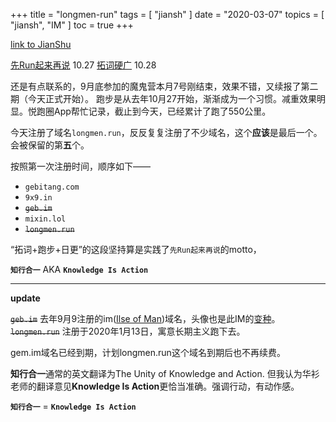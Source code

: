 +++
title = "longmen-run"
tags = [
    "jiansh"
]
date = "2020-03-07"
topics = [
    "jiansh",
    "IM"
]
toc = true
+++


[link to JianShu](https://www.jianshu.com/p/051b59aee4c4)

[先Run起来再说](https://www.jianshu.com/p/ed65443ed5d7) 10.27
[拓词硬广](https://www.jianshu.com/p/5aabb1bea1f8)  10.28

还是有点联系的，9月底参加的魔鬼营本月7号刚结束，效果不错，又续报了第二期（今天正式开始）。
跑步是从去年10月27开始，渐渐成为一个习惯。减重效果明显。悦跑圈App帮忙记录，截止到今天，已经累计了跑了550公里。

今天注册了域名`longmen.run`，反反复复注册了不少域名，这个**应该**是最后一个。会被保留的第**五**个。

按照第一次注册时间，顺序如下—— 

- `gebitang.com`
- `9x9.in`
- ~~`geb.im`~~ 
- `mixin.lol`
- ~~`longmen.run`~~

“拓词+跑步+日更”的这段坚持算是实践了`先Run起来再说`的motto，

**`知行合一`** AKA **`Knowledge Is Action`**

--- 

**update** 

~~`geb.im`~~ 去年9月9注册的im([Ilse of Man](https://en.wikipedia.org/wiki/Isle_of_Man))域名，头像也是此IM的[变种](https://thenounproject.com/search/?q=triskelion&i=2069917)。  
~~`longmen.run`~~ 注册于2020年1月13日，寓意长期主义跑下去。

gem.im域名已经到期，计划longmen.run这个域名到期后也不再续费。

**知行合一**通常的英文翻译为The Unity of Knowledge and Action. 但我认为华衫老师的翻译意见**Knowledge Is Action**更恰当准确。强调行动，有动作感。

**`知行合一`** = **`Knowledge Is Action`**